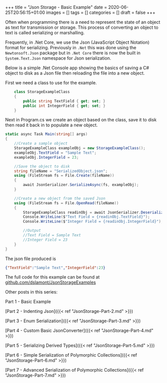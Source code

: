 +++
title = "Json Storage - Basic Example"
date = 2020-06-25T20:56:15+01:00
images = []
tags = []
categories = []
draft = false
+++

Often when programming there is a need to represent the state of an object as text for transmission or storage. This process of converting an object to text is called serializing or marshalling.

Frequently, in .Net Core, we use the Json (JavaScript Object Notation) format for serializing. Previously in `.Net` this was done using the `Newtonsoft.Json` package but in `.Net Core` there is now the built in `System.Text.Json` namespace for Json serialization.

Below is a simple .Net Console app showing the basics of saving a C# object to disk as a Json file then reloading the file into a new object.

First we need a class to use for the example.

``` csharp
    class StorageExampleClass
    {
        public string TextField { get; set; }
        public int IntegerField { get; set; } 
    }
```

Next in Program.cs we create an object based on the class, save it to disk then read it back in to populate a new object.

``` csharp
static async Task Main(string[] args)
{
    //Create a sample object
    StorageExampleClass exampleObj = new StorageExampleClass();
    exampleObj.TextField = "Sample Text";
    exampleObj.IntegerField = 23;

    //Save the object to disk
    string fileName = "SerializedObject.json";
    using (FileStream fs = File.Create(fileName))
    {
        await JsonSerializer.SerializeAsync(fs, exampleObj);
    }

    //Create a new object from the saved Json
    using (FileStream fs = File.OpenRead(fileName))
    {
        StorageExampleClass readinObj = await JsonSerializer.DeserializeAsync<StorageExampleClass>(fs);
        Console.WriteLine($"Text Field = {readinObj.TextField}");
        Console.WriteLine($"Integer Field = {readinObj.IntegerField}");

        //Output
        //Text Field = Sample Text
        //Integer Field = 23
    }
}
```
The json file produced is 

``` json
{"TextField":"Sample Text","IntegerField":23}
```

The full code for this example can be found at [github.com/dslamont/JsonStorageExamples](https://github.com/dslamont/JsonStorageExamples/releases/tag/Part_1) 


Other posts in this series:

Part 1 - Basic Example

[Part 2 - Indenting Json]({{< ref "JsonStorage-Part-2.md" >}})

[Part 3 - Enum Serialization]({{< ref "JsonStorage-Part-3.md" >}})

[Part 4 - Custom Basic JsonConverter]({{< ref "JsonStorage-Part-4.md" >}}) 

[Part 5 - Serializing Derived Types]({{< ref "JsonStorage-Part-5.md" >}}) 

[Part 6 - Simple Serialization of Polymorphic Collections]({{< ref "JsonStorage-Part-6.md" >}}) 

[Part 7 - Advanced Serialization of Polymorphic Collections]({{< ref "JsonStorage-Part-7.md" >}}) 
